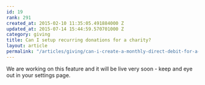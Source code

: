 ```yaml
---
id: 19
rank: 291
created_at: 2015-02-10 11:35:05.491884000 Z
updated_at: 2015-07-14 15:44:59.570701000 Z
category: giving
title: Can I setup recurring donations for a charity?
layout: article
permalink: "/articles/giving/can-i-create-a-monthly-direct-debit-for-a-particular-charity-i-support/"
---
```

We are working on this feature and it will be live very soon - keep and eye out in your settings page. 